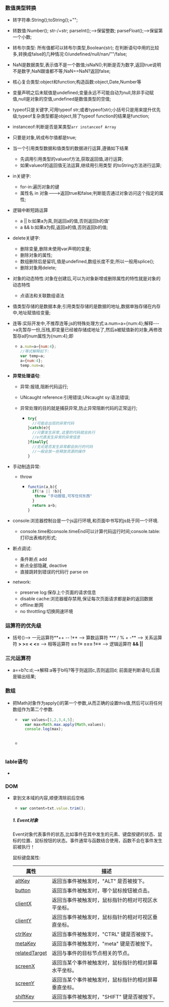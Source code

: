 ### 数值类型转换

+ 转字符串:String();toString();+"";

+ 转数值:Number();   str-/+str;  parseInt();-->保留整数;   parseFloat();-->保留第一个小数;

+ 转布尔类型: 所有值都可以转布尔类型,Boolean(str); 在判断语句中用的比较多,转换成false的几种情况:0/undefined/null/nan/""/false;

+ NaN是数据类型,表示值不是一个数值;isNaN();判断是否为数字,返回true说明不是数字,NaN跟谁都不等;NaN==NaN?返回false;

+ 核心复合类型:object和function;构造函数:object,Date,Number等

+ 变量声明之后未赋值是undefined;变量永远不可能自动为null,除非手动赋值,null是对象的空值,undefined是数值类型的空值;

+ typeof只是关键字,可用typeof str;或者typeof(str);小括号只是用来提升优先级;typeof复杂类型都是object,除了typeof function的结果是function;

+ instanceof:判断是否是某类型`arr instanceof Array`

+ 只要是对象,转成布尔值都是true;

+ 当一个引用类型数据和值类型的数据进行运算,遵循如下结果

  + 先调用引用类型的valueof方法,获取返回值,进行运算;
  + 如果valueof的返回值无法运算,继续用引用类型 的toString方法进行运算;

+ in关键字:

  + for-in:遍历对象的键
  + 属性名 in 对象--->返回true和false;判断能否通过对象访问这个指定的属性;

+ 逻辑中断短路运算

  + a || b:如果a为真,则返回a的值,否则返回b的值'
  + a && b:如果a为假,返回a的值,否则返回b的值;

+ delete关键字:

  + 删除变量,删除未使用var声明的变量;
  + 删除对象的属性;
  + 数组删除后是留坑,值是undefined,数组长度不变;所以一般用splice();
  + 删除对象用delete;

+ 对象的动态特性:对象在创建后,可以为对象新增或删除属性的特性就是对象的动态特性

  + 点语法和关联数组语法

+ 值类型存储的是数据本身;引用类型存储的是数据的地址,数据单独存储在内存中,地址赋值给变量;

+ 连等:实际开发中,不推荐连等;js的特殊处理方式:a.num=a={num:4};解释--->a先暂存一份,压栈,即变量已经被存储成地址了,然后a被赋值新的对象,再修改暂存a的num属性为{num:4};即

  + ```javascript
    a.num=a={num:4};
    //等式解释如下:
    var temp=a;
    a={num:4};
    temp.num=a;
    ```

+ **异常处理语句**:

  + 异常:报错,阻断代码运行;

  + UNcaught reference:引用错误;UNcaught sy:语法错误;

  + 异常处理的目的就是捕获异常,防止异常阻断代码的正常运行;

    + ```javascript
      try{
        //可能会出现的异常代码
      }catch(e){
        //只要发生异常,这里的代码就会执行
        //e代表发生异常的异常信息
      }finally{
        //无论是否发生异常都会执行的代码
        //一般会放一些释放资源的操作
      }
      ```

+ 手动制造异常:

  + throw

    + ```javascript
      functin(a,b){
        if(!a || !b){
         throw "手动报错,可写任何东西" 
        }
        return a+b;
      }
      ```

+ console:浏览器控制台是一个js运行环境,和页面中书写的js处于同一个环境.

  + console.time和console.timeEnd可以计算代码运行时间;console.table:打印出表格的形式;

+ 断点调试:

  + 条件断点 add 
  + 断点全部隐藏, deactive
  + 直接跳转到错误的代码行 parse on 

+ network:

  + preserve log:保存上个页面的请求信息
  + disable cache:浏览器缓存禁用,保证每次页面请求都是新的返回数据
  + offline:断网
  + no throttling:切换网速环境

### 运算符的优先级

+ 括号()--> 一元运算符**++  --  !**  --> 算数运算符 ***  /  %  +  -** --> 关系运算符 **>  >=  < <=** -->  相等运算符 **== != === !==**  --> 逻辑运算符 **&&  ||**

### 三元运算符

+ a==b?c:d;-->解释:a等于b吗?等于则返回c,否则返回d; 前面是判断语句,后面是输出结果;



### 数组

+ 把Math对象作为apply()的第一个参数,从而正确的设置this值,然后可以将任何数组作为第二个参数.

  + ```javascript
     var values=[1,2,3,4,5];
      var max=Math.max.apply(Math,values);
      console.log(max);
     ```
    ```

  + ​
    ```

### lable语句

+ ​

### DOM

+ 拿到文本域的内容,顺便清除前后空格

  + ```javascript
    var content=txt.value.trim();
    ```

  ##### 1. Event对象

  Event对象代表事件的状态,比如事件在其中发生的元素、键盘按键的状态、鼠标的位置、鼠标按钮的状态。事件通常与函数结合使用，函数不会在事件发生前被执行！

  鼠标键盘属性:

  | 属性                                       | 描述                         |
  | ---------------------------------------- | -------------------------- |
  | [altKey](http://www.w3school.com.cn/jsref/event_altkey.asp) | 返回当事件被触发时，"ALT" 是否被按下。     |
  | [button](http://www.w3school.com.cn/jsref/event_button.asp) | 返回当事件被触发时，哪个鼠标按钮被点击。       |
  | [clientX](http://www.w3school.com.cn/jsref/event_clientx.asp) | 返回当事件被触发时，鼠标指针的相对可视区水平坐标。  |
  | [clientY](http://www.w3school.com.cn/jsref/event_clienty.asp) | 返回当事件被触发时，鼠标指针的相对可视区垂直坐标。  |
  | [ctrlKey](http://www.w3school.com.cn/jsref/event_ctrlkey.asp) | 返回当事件被触发时，"CTRL" 键是否被按下。   |
  | [metaKey](http://www.w3school.com.cn/jsref/event_metakey.asp) | 返回当事件被触发时，"meta" 键是否被按下。   |
  | [relatedTarget](http://www.w3school.com.cn/jsref/event_relatedtarget.asp) | 返回与事件的目标节点相关的节点。           |
  | [screenX](http://www.w3school.com.cn/jsref/event_screenx.asp) | 返回当某个事件被触发时，鼠标指针的相对屏幕水平坐标。 |
  | [screenY](http://www.w3school.com.cn/jsref/event_screeny.asp) | 返回当某个事件被触发时，鼠标指针的相对屏幕垂直坐标。 |
  | [shiftKey](http://www.w3school.com.cn/jsref/event_shiftkey.asp) | 返回当事件被触发时，"SHIFT" 键是否被按下。  |